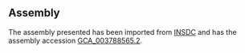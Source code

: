 
Assembly
--------

The assembly presented has been imported from 
[INSDC](http://www.insdc.org) and has the assembly accession
[GCA\_003788565.2](http://www.ebi.ac.uk/ena/data/view/GCA_003788565.2).

